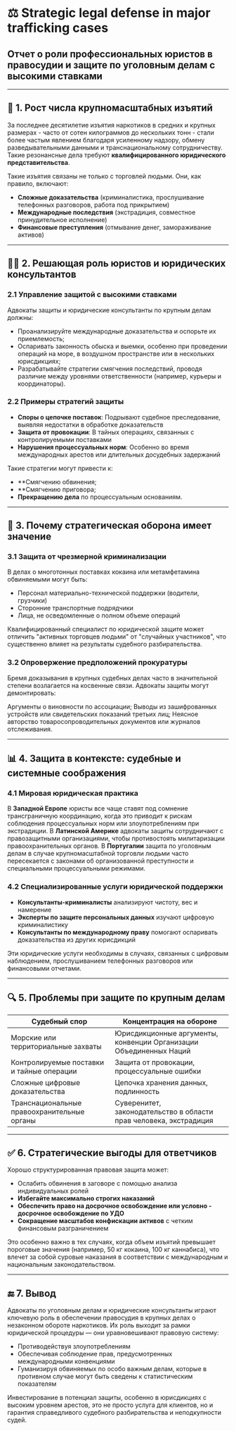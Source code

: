 # ⚖️ **Strategic legal defense in major trafficking cases**

## Отчет о роли профессиональных юристов в правосудии и защите по уголовным делам с высокими ставками

---

## 🧭 1. **Рост числа крупномасштабных изъятий**

За последнее десятилетие изъятия наркотиков в средних и крупных размерах - часто от сотен килограммов до нескольких тонн - стали более частым явлением благодаря усиленному надзору, обмену разведывательными данными и транснациональному сотрудничеству. Такие резонансные дела требуют **квалифицированного юридического представительства**.

Такие изъятия связаны не только с торговлей людьми. Они, как правило, включают:

* **Сложные доказательства** (криминалистика, прослушивание телефонных разговоров, работа под прикрытием)
* **Международные последствия** (экстрадиция, совместное принудительное исполнение)
* **Финансовые преступления** (отмывание денег, замораживание активов)

---

## 🧑‍⚖️ 2. **Решающая роль юристов и юридических консультантов**

### 2.1 **Управление защитой с высокими ставками**

Адвокаты защиты и юридические консультанты по крупным делам должны:

* Проанализируйте международные доказательства и оспорьте их приемлемость;
* Оспаривать законность обыска и выемки, особенно при проведении операций на море, в воздушном пространстве или в нескольких юрисдикциях;
* Разрабатывайте стратегии смягчения последствий, проводя различие между уровнями ответственности (например, курьеры и координаторы).

### 2.2 **Примеры стратегий защиты**

* **Споры о цепочке поставок**: Подрывают судебное преследование, выявляя недостатки в обработке доказательств
* **Защита от провокации**: В тайных операциях, связанных с контролируемыми поставками
* **Нарушения процессуальных норм**: Особенно во время международных арестов или длительных досудебных задержаний

Такие стратегии могут привести к:

* **Смягчению обвинения;
* **Смягчению приговора;
* **Прекращению дела** по процессуальным основаниям.

---

## 🧠 3. **Почему стратегическая оборона имеет значение**

### 3.1 **Защита от чрезмерной криминализации**

В делах о многотонных поставках кокаина или метамфетамина обвиняемыми могут быть:

* Персонал материально-технической поддержки (водители, грузчики)
* Сторонние транспортные подрядчики
* Лица, не осведомленные о полном объеме операций

Квалифицированный специалист по юридической защите может отличить "активных торговцев людьми" от "случайных участников", что существенно влияет на результаты судебного разбирательства.

### 3.2 **Опровержение предположений прокуратуры**

Бремя доказывания в крупных судебных делах часто в значительной степени возлагается на косвенные связи. Адвокаты защиты могут демонтировать:

Аргументы о виновности по ассоциации;
Выводы из зашифрованных устройств или свидетельских показаний третьих лиц;
Неясное авторство товаросопроводительных документов или журналов отслеживания.

---

## 📊 4. **Защита в контексте: судебные и системные соображения**

### 4.1 **Мировая юридическая практика**

В **Западной Европе** юристы все чаще ставят под сомнение трансграничную координацию, когда это приводит к рискам соблюдения процессуальных норм или злоупотреблениям при экстрадиции.
В **Латинской Америке** адвокаты защиты сотрудничают с правозащитными организациями, чтобы противостоять милитаризации правоохранительных органов.
В **Португалии** защита по уголовным делам в случае крупномасштабной торговли людьми часто пересекается с законами об организованной преступности и специальными процессуальными режимами.


### 4.2 **Специализированные услуги юридической поддержки**

* **Консультанты-криминалисты** анализируют чистоту, вес и намерение
* **Эксперты по защите персональных данных** изучают цифровую криминалистику
* **Консультанты по международному праву** помогают оспаривать доказательства из других юрисдикций

Эти юридические услуги необходимы в случаях, связанных с цифровым наблюдением, прослушиванием телефонных разговоров или финансовыми отчетами.

---

## 🔍 5. **Проблемы при защите по крупным делам**

| Судебный спор                          | Концентрация на обороне                              |
| ---------------------------------------- | ------------------------------------------ |
| Морские или территориальные захваты         | Юрисдикционные аргументы, конвенции Организации Объединенных Наций   |
| Контролируемые поставки и тайные операции | Защита от провокации, процессуальные ошибки      |
| Сложные цифровые доказательства                 | Цепочка хранения данных, подлинность        |
| Транснациональные правоохранительные органы            | Суверенитет, законодательство в области прав человека, экстрадиция |

---

## ✅ 6. **Стратегические выгоды для ответчиков**

Хорошо структурированная правовая защита может:

* Ослабить обвинения в заговоре с помощью анализа индивидуальных ролей
* **Избегайте максимально строгих наказаний**
* **Обеспечить право на досрочное освобождение или условно - досрочное освобождение по УДО**
* **Сокращение масштабов конфискации активов** с четким финансовым разграничением

Это особенно важно в тех случаях, когда объем изъятий превышает пороговые значения (например, 50 кг кокаина, 100 кг каннабиса), что влечет за собой суровые наказания в соответствии с международным и национальным законодательством.

---

## 🔚 7. **Вывод**

Адвокаты по уголовным делам и юридические консультанты играют ключевую роль в обеспечении правосудия в крупных делах о незаконном обороте наркотиков. Их роль выходит за рамки юридической процедуры — они уравновешивают правовую систему:

* Противодействуя злоупотреблениям
* Обеспечивая соблюдение прав, предусмотренных международными конвенциями
* Гуманизируя обвиняемых по особо важным делам, которые в противном случае могут быть сведены к статистическим показателям

Инвестирование в потенциал защиты, особенно в юрисдикциях с высоким уровнем арестов, это не просто услуга для клиентов, но и гарантия справедливого судебного разбирательства и неподкупности судей.
